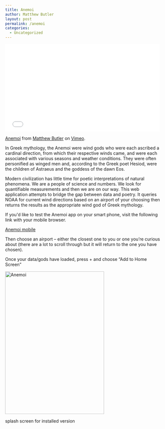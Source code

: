 ```yaml
---
title: Anemoi
author: Matthew Butler
layout: post
permalink: /anemoi
categories:
  - Uncategorized
---
```

<iframe src="//player.vimeo.com/video/69024545" width="500" height="281" frameborder="0" webkitallowfullscreen mozallowfullscreen allowfullscreen></iframe> <p><a href="http://vimeo.com/69024545">Anemoi</a> from <a href="http://vimeo.com/mbutler">Matthew Butler</a> on <a href="https://vimeo.com">Vimeo</a>.</p>

In Greek mythology, the Anemoi were wind gods who were each ascribed a cardinal direction, from which their respective winds came, and were each associated with various seasons and weather conditions. They were often personified as winged men and, according to the Greek poet Hesiod, were the children of Astraeus and the goddess of the dawn Eos.

Modern civilization has little time for poetic interpretations of natural phenomena. We are a people of science and numbers. We look for quantifiable measurements and then we are on our way. This web application attempts to bridge the gap between data and poetry. It queries NOAA for current wind directions based on an airport of your choosing then returns the results as the appropriate wind god of Greek mythology. 

If you'd like to test the Anemoi app on your smart phone, visit the following link with your mobile browser. 

[Anemoi mobile]

Then choose an airport &#8211; either the closest one to you or one you&#8217;re curious about (there are a lot to scroll through but it will return to the one you have chosen).

Once your data/gods have loaded, press + and choose &#8220;Add to Home Screen&#8221;


[Anemoi mobile]:http://iws.mx/anemoi

<div style="width: 330px" class="wp-caption alignnone">
  <img title="Anemoi" src="http://www.mattbutler.net/images/anemoi.jpg" alt="Anemoi" width="320" height="460" /><p class="wp-caption-text">
    splash screen for installed version
  </p>
</div>
